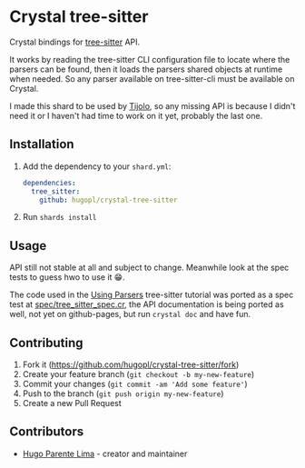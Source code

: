 # Crystal tree-sitter

Crystal bindings for [tree-sitter](https://github.com/tree-sitter/tree-sitter) API.

It works by reading the tree-sitter CLI configuration file to locate where the parsers can be found, then it loads the
parsers shared objects at runtime when needed. So any parser available on tree-sitter-cli must be available on Crystal.

I made this shard to be used by [Tijolo](https://github.com/hugopl/tijolo), so any missing API is because I didn't need it
or I haven't had time to work on it yet, probably the last one.

## Installation

1. Add the dependency to your `shard.yml`:

   ```yaml
   dependencies:
     tree_sitter:
       github: hugopl/crystal-tree-sitter
   ```

2. Run `shards install`

## Usage

API still not stable at all and subject to change. Meanwhile look at the spec tests to guess hwo to use it 😁️.

The code used in the [Using Parsers](https://tree-sitter.github.io/tree-sitter/using-parsers) tree-sitter tutorial
was ported as a spec test at [spec/tree_sitter_spec.cr](spec/tree_sitter_spec.cr), the API documentation is being
ported as well, not yet on github-pages, but run `crystal doc` and have fun.

## Contributing

1. Fork it (<https://github.com/hugopl/crystal-tree-sitter/fork>)
2. Create your feature branch (`git checkout -b my-new-feature`)
3. Commit your changes (`git commit -am 'Add some feature'`)
4. Push to the branch (`git push origin my-new-feature`)
5. Create a new Pull Request

## Contributors

- [Hugo Parente Lima](https://github.com/hugopl) - creator and maintainer
